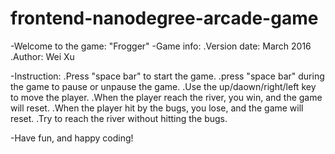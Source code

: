 frontend-nanodegree-arcade-game
===============================

-Welcome to the game: "Frogger"
-Game info:
.Version date: March 2016
.Author: Wei Xu

-Instruction:
.Press "space bar" to start the game.
.press "space bar" during the game to pause or unpause the game.
.Use the up/daown/right/left key to move the player.
.When the player reach the river, you win, and the game will reset.
.When the player hit by the bugs, you lose, and the game will reset.
.Try to reach the river without hitting the bugs.

-Have fun, and happy coding!

